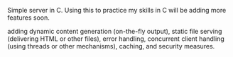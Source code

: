 Simple server in C. Using this to practice my skills in C will be adding more features soon.

adding dynamic content generation (on-the-fly output), static file serving (delivering HTML or other files), error handling, concurrent client handling (using threads or other mechanisms), caching, and security measures.

